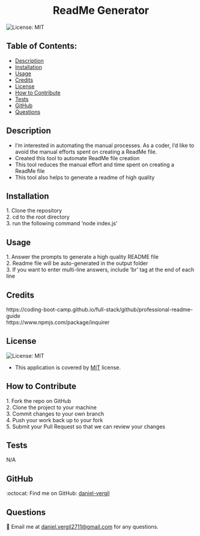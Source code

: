 
  <h1 align="center">ReadMe Generator</h1>

  ![License: MIT](https://img.shields.io/badge/License-MIT-yellow.svg)

  ## Table of Contents:
  - [Description](#description) 
  - [Installation](#installation)
  - [Usage](#usage)  
  - [Credits](#credits)  
 - [License](#license)
  - [How to Contribute](#how-to-contribute)
  - [Tests](#tests)
  - [GitHub](#github)
  - [Questions](#questions)

## Description
- I’m interested in automating the manual processes. As a coder, I’d like to avoid the manual efforts spent on creating a ReadMe file. 
- Created this tool to automate ReadMe file creation 
- This tool reduces the manual effort and time spent on creating a ReadMe file 
- This tool also helps to generate a readme of high quality 

## Installation
<p>1. Clone the repository<br>2. cd to the root directory<br>3. run the following command ‘node index.js’</p>

## Usage
<p>1. Answer the prompts to generate a high quality README file<br>2. Readme file will be auto-generated in the output folder<br>3. If you want to enter multi-line answers, include ‘br’ tag at the end of each line</p>

## Credits
<p>https://coding-boot-camp.github.io/full-stack/github/professional-readme-guide<br>https://www.npmjs.com/package/inquirer</p>

## License  
![License: MIT](https://img.shields.io/badge/License-MIT-yellow.svg)
 - This application is covered by [MIT](https://opensource.org/licenses/MIT) license.

## How to Contribute
<p>1. Fork the repo on GitHub<br>2. Clone the project to your machine<br>3. Commit changes to your own branch<br>4. Push your work back up to your fork<br>5. Submit your Pull Request so that we can review your changes</p>

## Tests
<p>N/A</p>

## GitHub
:octocat: Find me on GitHub: [daniel-vergil](https://github.com/daniel-vergil)

## Questions
:email: Email me at [daniel.vergil2711@gmail.com](mailto:daniel.vergil2711@gmail.com) for any questions.
